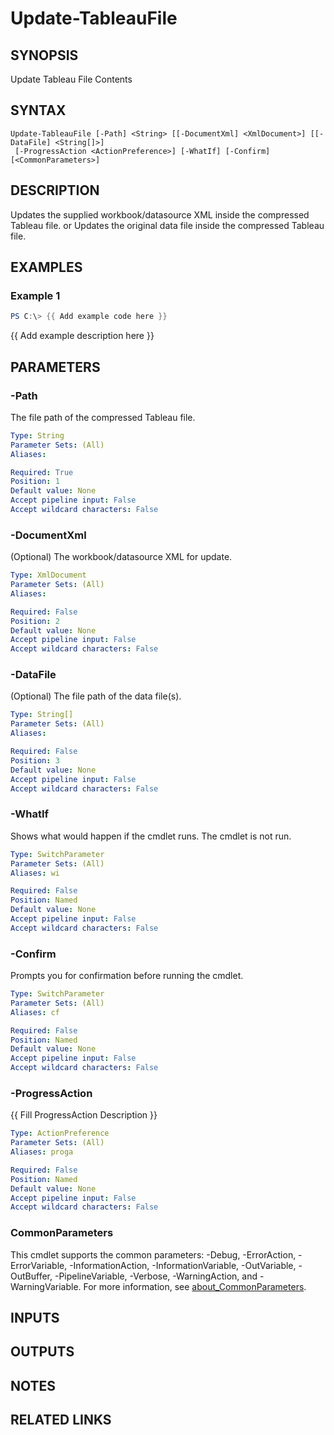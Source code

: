 # Update-TableauFile

## SYNOPSIS
Update Tableau File Contents

## SYNTAX

```
Update-TableauFile [-Path] <String> [[-DocumentXml] <XmlDocument>] [[-DataFile] <String[]>]
 [-ProgressAction <ActionPreference>] [-WhatIf] [-Confirm] [<CommonParameters>]
```

## DESCRIPTION
Updates the supplied workbook/datasource XML inside the compressed Tableau file.
or
Updates the original data file inside the compressed Tableau file.

## EXAMPLES

### Example 1
```powershell
PS C:\> {{ Add example code here }}
```

{{ Add example description here }}

## PARAMETERS

### -Path
The file path of the compressed Tableau file.

```yaml
Type: String
Parameter Sets: (All)
Aliases:

Required: True
Position: 1
Default value: None
Accept pipeline input: False
Accept wildcard characters: False
```

### -DocumentXml
(Optional) The workbook/datasource XML for update.

```yaml
Type: XmlDocument
Parameter Sets: (All)
Aliases:

Required: False
Position: 2
Default value: None
Accept pipeline input: False
Accept wildcard characters: False
```

### -DataFile
(Optional) The file path of the data file(s).

```yaml
Type: String[]
Parameter Sets: (All)
Aliases:

Required: False
Position: 3
Default value: None
Accept pipeline input: False
Accept wildcard characters: False
```

### -WhatIf
Shows what would happen if the cmdlet runs.
The cmdlet is not run.

```yaml
Type: SwitchParameter
Parameter Sets: (All)
Aliases: wi

Required: False
Position: Named
Default value: None
Accept pipeline input: False
Accept wildcard characters: False
```

### -Confirm
Prompts you for confirmation before running the cmdlet.

```yaml
Type: SwitchParameter
Parameter Sets: (All)
Aliases: cf

Required: False
Position: Named
Default value: None
Accept pipeline input: False
Accept wildcard characters: False
```

### -ProgressAction
{{ Fill ProgressAction Description }}

```yaml
Type: ActionPreference
Parameter Sets: (All)
Aliases: proga

Required: False
Position: Named
Default value: None
Accept pipeline input: False
Accept wildcard characters: False
```

### CommonParameters
This cmdlet supports the common parameters: -Debug, -ErrorAction, -ErrorVariable, -InformationAction, -InformationVariable, -OutVariable, -OutBuffer, -PipelineVariable, -Verbose, -WarningAction, and -WarningVariable. For more information, see [about_CommonParameters](http://go.microsoft.com/fwlink/?LinkID=113216).

## INPUTS

## OUTPUTS

## NOTES

## RELATED LINKS
